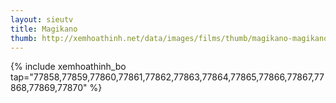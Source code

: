 ```yaml
---
layout: sieutv
title: Magikano
thumb: http://xemhoathinh.net/data/images/films/thumb/magikano-magikano-2012.jpg
---
```

{% include xemhoathinh_bo tap="77858,77859,77860,77861,77862,77863,77864,77865,77866,77867,77868,77869,77870" %} 
